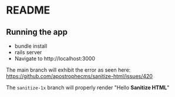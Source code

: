 # README

## Running the app

* bundle install
* rails server
* Navigate to http://localhost:3000

The main branch will exhibit the error as seen here: https://github.com/apostrophecms/sanitize-html/issues/420

The `sanitize-1x` branch will properly render "Hello **Sanitize HTML**"
